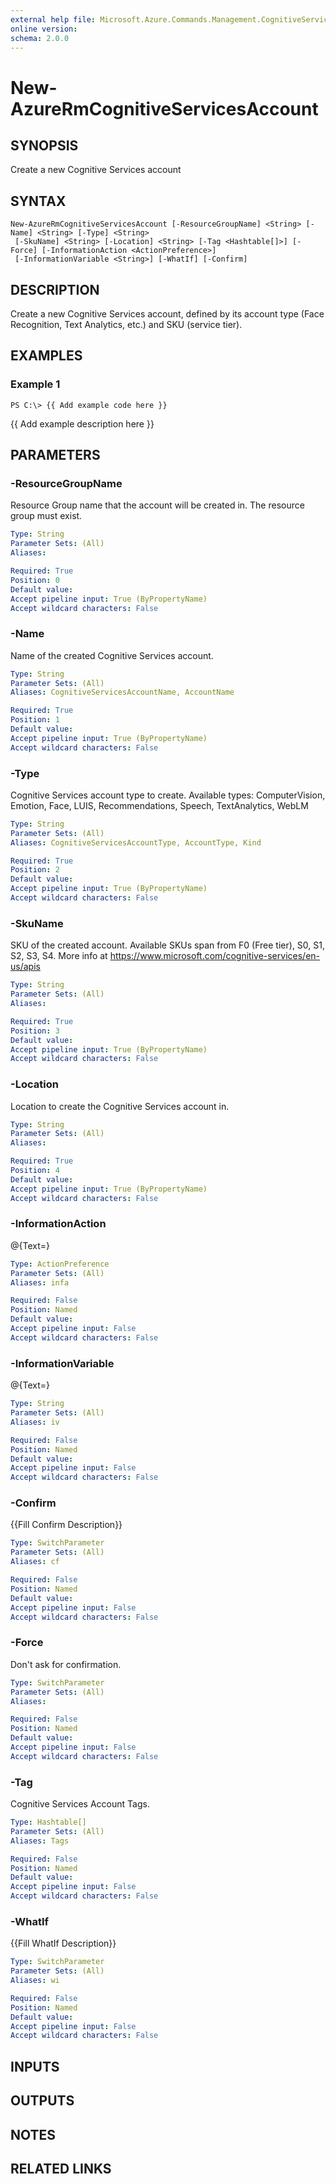 ```yaml
---
external help file: Microsoft.Azure.Commands.Management.CognitiveServices.dll-Help.xml
online version: 
schema: 2.0.0
---
```


# New-AzureRmCognitiveServicesAccount
## SYNOPSIS
Create a new Cognitive Services account

## SYNTAX

```
New-AzureRmCognitiveServicesAccount [-ResourceGroupName] <String> [-Name] <String> [-Type] <String>
 [-SkuName] <String> [-Location] <String> [-Tag <Hashtable[]>] [-Force] [-InformationAction <ActionPreference>]
 [-InformationVariable <String>] [-WhatIf] [-Confirm]
```

## DESCRIPTION
Create a new Cognitive Services account, defined by its account type (Face Recognition, Text Analytics, etc.) and SKU (service tier).

## EXAMPLES

### Example 1
```
PS C:\> {{ Add example code here }}
```

{{ Add example description here }}

## PARAMETERS

### -ResourceGroupName
Resource Group name that the account will be created in.
The resource group must exist.

```yaml
Type: String
Parameter Sets: (All)
Aliases: 

Required: True
Position: 0
Default value: 
Accept pipeline input: True (ByPropertyName)
Accept wildcard characters: False
```

### -Name
Name of the created Cognitive Services account.

```yaml
Type: String
Parameter Sets: (All)
Aliases: CognitiveServicesAccountName, AccountName

Required: True
Position: 1
Default value: 
Accept pipeline input: True (ByPropertyName)
Accept wildcard characters: False
```

### -Type
Cognitive Services account type to create.
Available types:
ComputerVision, Emotion, Face, LUIS, Recommendations, Speech, TextAnalytics, WebLM

```yaml
Type: String
Parameter Sets: (All)
Aliases: CognitiveServicesAccountType, AccountType, Kind

Required: True
Position: 2
Default value: 
Accept pipeline input: True (ByPropertyName)
Accept wildcard characters: False
```

### -SkuName
SKU of the created account.
Available SKUs span from F0 (Free tier), S0, S1, S2, S3, S4.
More info at https://www.microsoft.com/cognitive-services/en-us/apis

```yaml
Type: String
Parameter Sets: (All)
Aliases: 

Required: True
Position: 3
Default value: 
Accept pipeline input: True (ByPropertyName)
Accept wildcard characters: False
```

### -Location
Location to create the Cognitive Services account in.

```yaml
Type: String
Parameter Sets: (All)
Aliases: 

Required: True
Position: 4
Default value: 
Accept pipeline input: True (ByPropertyName)
Accept wildcard characters: False
```

### -InformationAction
@{Text=}

```yaml
Type: ActionPreference
Parameter Sets: (All)
Aliases: infa

Required: False
Position: Named
Default value: 
Accept pipeline input: False
Accept wildcard characters: False
```

### -InformationVariable
@{Text=}

```yaml
Type: String
Parameter Sets: (All)
Aliases: iv

Required: False
Position: Named
Default value: 
Accept pipeline input: False
Accept wildcard characters: False
```

### -Confirm
{{Fill Confirm Description}}

```yaml
Type: SwitchParameter
Parameter Sets: (All)
Aliases: cf

Required: False
Position: Named
Default value: 
Accept pipeline input: False
Accept wildcard characters: False
```

### -Force
Don't ask for confirmation.

```yaml
Type: SwitchParameter
Parameter Sets: (All)
Aliases: 

Required: False
Position: Named
Default value: 
Accept pipeline input: False
Accept wildcard characters: False
```

### -Tag
Cognitive Services Account Tags.

```yaml
Type: Hashtable[]
Parameter Sets: (All)
Aliases: Tags

Required: False
Position: Named
Default value: 
Accept pipeline input: False
Accept wildcard characters: False
```

### -WhatIf
{{Fill WhatIf Description}}

```yaml
Type: SwitchParameter
Parameter Sets: (All)
Aliases: wi

Required: False
Position: Named
Default value: 
Accept pipeline input: False
Accept wildcard characters: False
```

## INPUTS

## OUTPUTS

## NOTES

## RELATED LINKS


